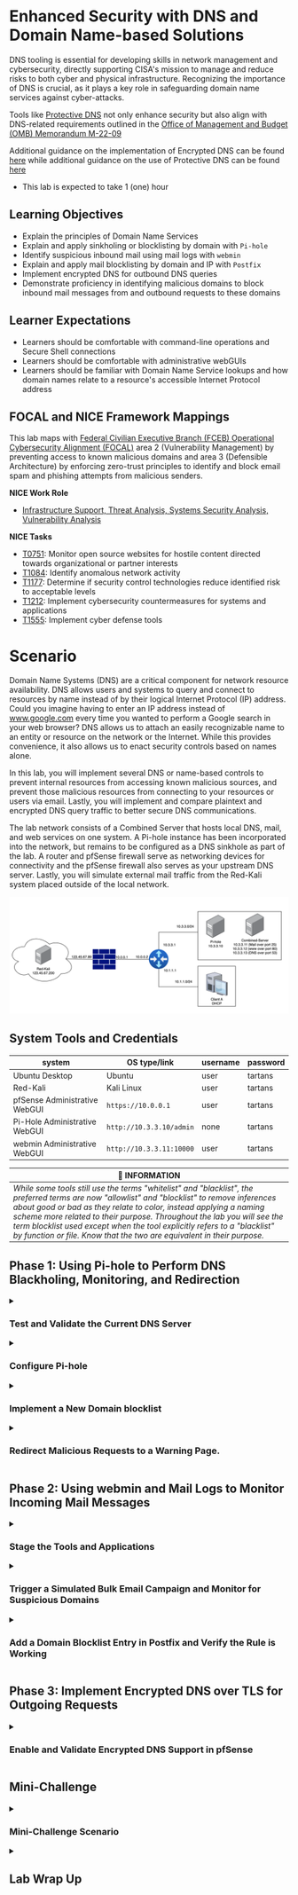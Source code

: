 # Enhanced Security with DNS and Domain Name-based Solutions

DNS tooling is essential for developing skills in network management and cybersecurity, directly supporting CISA's mission to manage and reduce risks to both cyber and physical infrastructure. Recognizing the importance of DNS is crucial, as it plays a key role in safeguarding domain name services against cyber-attacks.

Tools like <a href="https://www.ci.protectivedns.cisa.gov/" target="_blank">Protective DNS</a> not only enhance security but also align with DNS-related requirements outlined in the <a href="https://www.whitehouse.gov/wp-content/uploads/2022/01/M-22-09.pdf" target="_blank">Office of Management and Budget (OMB) Memorandum M-22-09</a>

Additional guidance on the implementation of Encrypted DNS can be found <a href="https://www.cisa.gov/news-events/news/cisa-publishes-encrypted-dns-implementation-guidance-federal-agencies" target="_blank">here</a> while additional guidance on the use of Protective DNS can be found <a href="https://www.cisa.gov/resources-tools/services/protective-domain-name-system-resolver" target="_blank">here</a>

 - This lab is expected to take 1 (one) hour

## Learning Objectives

 - Explain the principles of Domain Name Services
 - Explain and apply sinkholing or blocklisting by domain with `Pi-hole`
 - Identify suspicious inbound mail using mail logs with `webmin`
 - Explain and apply mail blocklisting by domain and IP with `Postfix`
 - Implement encrypted DNS for outbound DNS queries
 - Demonstrate proficiency in identifying malicious domains to block inbound mail messages from and outbound requests to these domains

## Learner Expectations

 - Learners should be comfortable with command-line operations and Secure Shell connections
 - Learners should be comfortable with administrative webGUIs
 - Learners should be familiar with Domain Name Service lookups and how domain names relate to a resource's accessible Internet Protocol address

## FOCAL and NICE Framework Mappings

This lab maps with <a href="https://www.cisa.gov/resources-tools/resources/federal-civilian-executive-branch-fceb-operational-cybersecurity-alignment-focal-plan" target="_blank">Federal Civilian Executive Branch (FCEB) Operational Cybersecurity Alignment (FOCAL)</a> area 2 (Vulnerability Management) by preventing access to known malicious domains and area 3 (Defensible Architecture) by enforcing zero-trust principles to identify and block email spam and phishing attempts from malicious senders.

**NICE Work Role**

- <a href="https://niccs.cisa.gov/workforce-development/nice-framework" target="_blank">Infrastructure Support, Threat Analysis, Systems Security Analysis, Vulnerability Analysis</a>

**NICE Tasks**

- <a href="https://niccs.cisa.gov/workforce-development/nice-framework" target="_blank">T0751</a>: Monitor open source websites for hostile content directed towards organizational or partner interests
- <a href="https://niccs.cisa.gov/workforce-development/nice-framework" target="_blank">T1084</a>: Identify anomalous network activity
- <a href="https://niccs.cisa.gov/workforce-development/nice-framework" target="_blank">T1177</a>: Determine if security control technologies reduce identified risk to acceptable levels
- <a href="https://niccs.cisa.gov/workforce-development/nice-framework" target="_blank">T1212</a>: Implement cybersecurity countermeasures for systems and applications
- <a href="https://niccs.cisa.gov/workforce-development/nice-framework" target="_blank">T1555</a>: Implement cyber defense tools

<!-- cut -->

# Scenario

Domain Name Systems (DNS) are a critical component for network resource availability. DNS allows users and systems to query and connect to resources by name instead of by their logical Internet Protocol (IP) address. Could you imagine having to enter an IP address instead of www.google.com every time you wanted to perform a Google search in your web browser? DNS allows us to attach an easily recognizable name to an entity or resource on the network or the Internet. While this provides convenience, it also allows us to enact security controls based on names alone.

In this lab, you will implement several DNS or name-based controls to prevent internal resources from accessing known malicious sources, and prevent those malicious resources from connecting to your resources or users via email. Lastly, you will implement and compare plaintext and encrypted DNS query traffic to better secure DNS communications.

The lab network consists of a Combined Server that hosts local DNS, mail, and web services on one system. A Pi-hole instance has been incorporated into the network, but remains to be configured as a DNS sinkhole as part of the lab. A router and pfSense firewall serve as networking devices for connectivity and the pfSense firewall also serves as your upstream DNS server. Lastly, you will simulate external mail traffic from the Red-Kali system placed outside of the local network.

![network-diagram-355051484.png](./img/network-diagram.png)

## System Tools and Credentials

| system | OS type/link |  username | password |
|--------|---------|-----------|----------|
| Ubuntu Desktop | Ubuntu |user | tartans|
| Red-Kali | Kali Linux | user | tartans |
| pfSense Administrative WebGUI | `https://10.0.0.1` | user | tartans |
| Pi-Hole Administrative WebGUI | `http://10.3.3.10/admin` | none | tartans |
| webmin Administrative WebGUI | `http://10.3.3.11:10000` | user | tartans |

| &#128270; INFORMATION |
|---|
|_While some tools still use the terms "whitelist" and "blacklist", the preferred terms are now "allowlist" and "blocklist" to remove inferences about good or bad as they relate to color, instead applying a naming scheme more related to their purpose. Throughout the lab you will see the term blocklist used except when the tool explicitly refers to a "blacklist" by function or file. Know that the two are equivalent in their purpose._ |


## Phase 1: Using Pi-hole to Perform DNS Blackholing, Monitoring, and Redirection

<details>
<summary>
<h3>Test and Validate the Current DNS Server</h3>
</summary>
<p>

1. Open the `Ubuntu-Desktop` and open the Terminal from the left-hand side menu:

![terminal-icon-1116920847.png](./img/terminal-icon.png)

Currently, the combined server offers DNS at IP address 10.3.3.13. You can perform DNS lookups by pointing directly to this IP as the name server. We will lookup the hostnames of the mail and web services installed on the combined server to verify their IP addresses match the network diagram and to verify that local DNS is working as intended. 

| &#128736; NSLOOKUP |
|---|
|_`nslookup` is a lookup tool that responds with the logical IP address of the requested resource. For example, if you looked up `www.google.com`, nslookup will query the DNS server and respond with the IP address for `www.google.com`._ |

2. (**Ubuntu-Desktop, Terminal**) In the terminal type the following command:

```
nslookup mail.lab.net 10.3.3.13
```

The command `nslookup` will perform a DNS query for the provided hostname, "mail.lab.net", from the DNS server at 10.3.3.13. The 

![s01-image1-1400398984.png](./img/s01-image1.png)

The DNS server responds with mail.lab.net's IP address of 10.3.3.11

3. (**Ubuntu-Desktop, Terminal**) Repeat the step above for the hostname "web.lab.net".

![s01-image2-1592338747.png](./img/s01-image2.png)

The DNS server responds with web.lab.net's IP address of 10.3.3.12

4. (**Ubuntu-Desktop, Terminal**) Finally, attempt one of these lookups without pointing to the nameserver of 10.3.3.13 explicitly. For example:

```
nslookup web.lab.net
```

This lookup will eventually timeout with an error that 10.3.3.10, our Pi-hole instance, is unreachable.

![s01-image3-1723772375.png](./img/s01-image3.png)

Let's investigate why.

5. (**Ubuntu-Desktop, Terminal**) View Ubuntu-Desktop's current DNS server settings by viewing the resolv.conf file. Use the sudo password of `tartans` if prompted.

```
sudo less /etc/resolv.conf
```

![s01-image3-269376697.png](./img/s01-image3.png)

The resolv.conf file lists the nameservers set for the system. In this case, our system is already configured to use the address of Pi-hole (10.3.3.10) by default. The reason our lookups fail is because Pi-hole is receiving requests directly and has not yet been configured to forward our requests to the DNS server. To close the resolv.conf file, press `Q` on your keyboard. 

The next section will explain Pi-hole in detail and walk you through the process for integrating Pi-hole into the DNS querying process.

</p>
</details>

<details>
<summary>
<h3>Configure Pi-hole</h3>
</summary>
<p>

| &#128736; PI-HOLE |
|---|
|_<a href="https://pi-hole.net/" target="_blank">Pi-hole</a> is an open-source proxy of sorts for DNS queries on the network. The lab systems are pre-configured to use Pi-hole as their primary DNS server. Pi-hole then forwards this request to the DNS server for processing. Pi-hole not only logs each request for later review but also affords the capability to sinkhole DNS queries that are destined for known malicious domains. Blackholing the query prevents it from ever being sent to the DNS server. In essence, Pi-hole has captured the request, marked it as disallowed, and sunk it. This protects the system or user making the query from reaching the malicious destination without manual intervention. Pi-hole is primarily used to block malicious ads within webpages. It can also be used to block domains and sites by name as well as redirect the user to an alternate site with additional DNS configurations._ |

*NOTE: It is normal that the default browser page of `https://skills.hub` will fail to load until you complete the following steps. Once you complete step 7, the page will load normally.*

1. (**Ubuntu-Desktop**) Open Firefox and browse to the Pi-hole administration webGUI at `http://10.3.3.10/admin`

2. (**Ubuntu-Desktop, Firefox**) Login with the password `tartans` at the Pi-hole login prompt. You do not need to specify a username.

![s01-image5-1396175829.png](./img/s01-image5.png)

Once logged in, you should see the Pi-hole Dashboard.

![s01-image6-452007333.png](./img/s01-image6.png)

| &#128270; INFORMATION |
|---|
|_The Pi-hole Dashboard provides several metrics for monitoring DNS queries across the network. Pi-hole keeps track of queries over time and by system.<br><br> - The Query Log page allows you to search for a specific domain or client name.<br> - The Adlists page allows you to point to or add your own Adlists for known malicious content to block.<br> - The Disable Blocking option allows you to temporarily or indefinitely suspend domain blocking.<br> - The Local DNS page allows you to add your own custom DNS responses for certain domains or resource lookups. This could be useful if you need to bypass your local DNS server to provide a different response._ |

3. (**Ubuntu-Desktop, Firefox**) First, you will configure the DNS server chain that Pi-hole will use to perform its queries. Click `Settings` entry from the left-side menu.

4. (**Ubuntu-Desktop, Firefox**) Next, click on the `DNS` tab at the top of the Settings menu.

5. (**Ubuntu-Desktop, Firefox**) Here you will configure the DNS servers that Pi-hole will query when it receives a request from a client system. In the `Upstream DNS Servers` section, enter `10.3.3.13` in the field for `Custom 1` and enter `10.0.0.1` in the field for `Custom 2`. Also check the box for each entry to enable it in the chain.

![s01-image7-1116663274.png](./img/s01-image7.png)

This configuration tells Pi-hole to first ask the DNS server at 10.3.3.13 to resolve queried names. If the local DNS server does not contain a record for the requested item, it will then ask the upstream DNS server running on pfSense at 10.0.0.1. If either responds with the IP address of the requested item, Pi-hole will respond to the requesting client.

6. (**Ubuntu-Desktop, Firefox**) Select the option in the Interface settings section to `Permit all origins` since we are using Pi-hole in a safe lab environment. This allows us to query Pi-hole for DNS requests from anywhere within our network.

![s01-image8-635246715.png](./img/s01-image8.png)

In a real-world setup, you might use multiple Pi-hole instances, one per network segment. Otherwise, firewall and network access control lists could be used to restrict who can make requests to Pi-hole.

7. (**Ubuntu-Desktop, Firefox**) Once you have made these changes, scroll down to the bottom of the DNS settings page and click the blue `Save` button.

8. (**Ubuntu-Desktop, Terminal**) Return to the Terminal or open a new instance if necessary. Perform a new lookup like before, but this time, do not point to the DNS server at 10.3.3.13. Allow Pi-hole to respond on its behalf.

```
nslookup web.lab.net
```

![s01-image9-496353110.png](./img/s01-image9.png)

This time the lookup succeeds, and you will notice that the responding server is the address of Pi-hole, 10.3.3.10. This also has the added benefit of obfuscating the actual DNS server's IP address, which could provide additional security benefits.

Now that DNS is forwarding properly through Pi-hole, you can implement and test a blocked domain resource lookup.

</p>
</details>


<details>
<summary>
<h3>Implement a New Domain blocklist</h3>
</summary>
<p>

For the purpose of this lab a simple web site has been configured at `web.lab.net`.

1. (**Ubuntu-Desktop, Firefox**) In Firefox, open a new tab and browse to the local website at `web.lab.net`.

![s01-image10-705250240.png](./img/s01-image10.png)

You will see three tabs across the top of the page. Feel free to explore these pages.

 - The Home page is the landing page
 - The Ads page will display two example advertisements within the page
 - The Warning page will be used in the next section of the lab

2. (**Ubuntu-Desktop, Firefox, Local Web Site**) Browse to the Ads page and notice there are two ads present: a "safe" ad and a malicious one.

![s01-image11-684212146.png](./img/s01-image11.png)

If the malicious ad was actually malicious, we may have been presented with inappropriate content or worse, the ad might contain scripts that triggered in the background without us knowing.

| &#129513; WEBPAGES |
|---|
|_When you browse to a webpage your system first requests and downloads the main HTML (Hypertext Markup Language) structure of the page. Then, based on the contents of the HTML page, your system will request and download any further content that might be hosted by an additional party or service, such as ad content. Examples of this might be iframes and other types of embedded content, like images and video._ |

3. (**Ubuntu-Desktop, Firefox, Local Web Site**) Right-click within the malicious ad's box and select `View Page Source`. You should see the HTML of the ad displayed in a new tab. Pay attention to the following section.

![s01-image12-1355282806.png](./img/s01-image12.png)

Note that the iframe for the malicious ad is pointing to `www.malicious-ad.com`.

Next, you will block this content using Pi-hole so that the request from your local system to the malicious domain is never made.

4. (**Ubuntu-Desktop, Firefox, Pi-hole Admin Page**) Return to the Firefox tab for Pi-hole's administration page or open a new tab and browse to `http://10.3.3.10/admin`. Use the password `tartans`, if needed, to login.

5. (**Ubuntu-Desktop, Firefox, Pi-hole Admin Page**) Click `Domains` tab from the left-side menu.

Here you can add malicious domains manually that are not part of an already published list.

**Knowledge Check Question 1:** *Review the domains currently in the blocklist and answer Knowledge Check Question 1 by submitting the full name of the domain.*


6. (**Ubuntu-Desktop, Firefox, Pi-hole Admin Page**) In the `Domain:` field add the domain name of the malicious ad, `www.malicious-ad.com`, and then click on `Add to Blacklist`.

![s01-image13-382523057.png](./img/s01-image13.png)

If we were sure that the entire domain of malicious-ad.com was unsafe, we could leave off the "www." and block the entire wildcard domain, meaning anything that ended in `malicious-ad.com` would also be blocked.

7. (**Ubuntu-Desktop, Firefox, New Tab**) In a new tab, browse to `http://www.malicious-ad.com`. What happens?


![s01-image14-1493941272.png](./img/s01-image14.png)

The page is now blocked because the request for the domain's lookup was also blocked. Thus, we never received the content from the malicious domain.

8. (**Ubuntu-Desktop, Terminal**) Return to the Terminal and perform a lookup for `www.malicious-ad.com`.

```
nslookup www.malicious-ad.com
```

![s01-image46-1212150708.png](./img/s01-image46.png)

The server responds with 0.0.0.0 as a null response due to the query for this domain being rejected by the blocklist.

9. (**Ubuntu-Desktop, Firefox, Local Web Site**) Return to the tab displaying the Ads page of the local web site and refresh the page. What happens? *Note that you may need to refresh the page a few times or wait for a minute or two before the cached page expires.*

![s01-image15-104874109.png](./img/s01-image15.png)

You should see that while the rest of the content is displayed for the page and the safe ad, the malicious ad's iframe content is now blocked.

10. (**Ubuntu-Desktop, Firefox, Pi-hole Admin Page**) Return to the tab displaying the Pi-Hole administration page. Click on the `Dashboard` and notice that the `Queries Blocked` visualization is now showing data. Note that your data will look different than the screenshow below.

![s01-image16-340751705.png](./img/s01-image16.png)

11. (**Ubuntu-Desktop, Firefox, Pi-hole Admin Page**) Click on the link in the `Queries Blocked` visualization marked with `List Blocked Queries`. Here you can track all the malicious domain requests that have been blocked.

![s01-image17-1543296315.png](./img/s01-image17.png)

Note that you can see which client or system in your environment made the requests. This data might be of value to understand trends or commonalities in user behaviors in order to implement further security controls to help prevent malicious content or actions on the network.

</p>
</details>

<details>
<summary>
<h3>Redirect Malicious Requests to a Warning Page.</h3>
</summary>
<p>

An additional step you could take for commonly requested malicious pages might be a redirection page to warn users that their attempt to request a resource was blocked and logged. You could also implement this with other networking devices that act as web proxies.

| &#128270; INFORMATION |
|---|
|_Pi-hole used to include a redirection page for every blocklisted domain request by default. However, with the prevalence of HTTPS, this would become harder to implement with Pi-hole alone since the request would redirect to an unencrypted HTTP page during an HTTPS request (causing the browser to drop the connection).<br><br>Network and web-based proxies are better suited at redirecting blocked requests to a warning page, but for the sake of this lab, we can achieve the same outcome by redirecting the queries at the Pi-hole DNS service level._ |

1. (**Ubuntu-Desktop, Firefox, Pi-hole Admin Page**) Click on the `Local DNS` tab from the left-side menu of the Pi-hole administration page and then click on `DNS Records` in the exposed menu listings.

2. (**Ubuntu-Desktop, Firefox, Pi-hole Admin Page**) In the `Domain:` field enter `www.malicious-ad.com` and in the `IP Address:` field enter `10.3.3.15`.

![s01-image18-982394761.png](./img/s01-image18.png)

This setting will automatically preempt any requests for `www.malicious-ad.com` to the DNS server and instead respond with the IP address of 10.3.3.15 for this resource. 

A website has been configured at 10.3.3.15 that provides the warning page.

3. (**Ubuntu-Desktop, Firefox, Pi-hole Admin Page**) Click on the `Domains` tab from the left-side menu.

4. (**Ubuntu-Desktop, Firefox, Pi-hole Admin Page**) For the time being, click on the green `Enabled` button next to the entry for `www.malicious-ad.com` so we can instead perform a redirection. This action will disable blocking of just this domain, otherwise the redirect would fail.

5. (**Ubuntu-Desktop, Firefox, New Tab**) In a new tab, browse again to `http://www.malicious-ad.com`. This time you should be redirected to the warning page hosted by 10.3.3.15 instead of seeing an error message.

![s01-image19-132351903.png](./img/s01-image19.png)

As you may have guessed, when redirecting lookups for the domain name only, we leave the possibility that someone could still retrieve the contents of `www.malicious-ad.com` by its IP address. If we were to redirect queries for a malicious domain in this manner, you would also want to block access to the domain at the firewall or other networking device. This would achieve both goals of informing the user that they attempted to access a malicious site and prevent access to the actual resource.

| &#129513; REDIRECTIONS |
|---|
|_Redirections could also be useful for redirecting general traffic destined for external resources. Since local DNS records typically only provide responses to queries about local resources, redirecting an external resource before the request leaves your network is a powerful security control. Think about the hype surrounding current Large Language Models such as chatGPT. If chatGPT was disallowed by policy, you could add a DNS query that might redirect a local user to an internal LLM instead of allowing them to browse to the official chatGPT site, or simply blocking it without an explanation._ |

#### Grading Check

(**Ubuntu-Desktop, Firefox, New Tab**) To check your work, browse to the grading page at `https://skills.hub/lab/tasks` or `(https://10.5.5.5/lab/tasks)` from the Ubuntu-Desktop. Click the `Submit/Re-Grade Tasks` button to trigger the grading checks. Refresh the results after a few moments to see your results.

These two checks will verify that you were able to achieve both results during your lab attempt.

![grading1-686496101.png](./img/grading1.png)

Grading Check 1: Successfully blocked traffic to `www.malicious-ad.com`
 - `www.malicious-ad.com` was added to the Domains blocklist in Pi-hole
 - Requests in the browser for `www.malicious-ad.com` were blocked by Pi-hole

Grading Check 2: Successfully redirected the traffic for `www.malicious-ad.com` to the warning page
 - A local DNS entry was added to redirect `www.malicious-ad.com` to 10.3.3.15
 - The entry for `www.malicious-ad.com` in the Domain blocklist was disabled
 - Browsing to `www.malicious-ad.com` redirects to the warning page at 10.3.3.15

`Copy the token or flag strings to the corresponding question submission field to receive credit.`

`You should complete all phase 1 tasks before moving on to phase 2.`

</p>
</details>

## Phase 2: Using webmin and Mail Logs to Monitor Incoming Mail Messages

<details>
<summary>
<h3>Stage the Tools and Applications</h3>
</summary>
<p>

| &#128736; SMTP |
|---|
|_The lab environment uses Postfix as its SMTP (Simple Mail Transport Protocol) mail server/service. Postfix is simple to setup, easy to use and affords the ability to allow or deny incoming mail messages based on source domain or client IP. Each mail service will differ. Commercial examples such as Microsoft Exchange and free-to-use public options such as Google or Yahoo mail have their own suite of security tools and options. You can apply the same concepts taught in this lab to other mail services and applications._|

You will begin by staging the various tools for this phase of the lab.

1. (**Ubuntu-Desktop, Firefox, New Tab**) Browse to the webmin webGUI at `http://10.3.3.11:10000`. Ignore and click through any certificate warnings. Use the username `user` and the password `tartans`.

![s01-image21-504652288.png](./img/s01-image21.png)

2. (**Ubuntu-Desktop, Firefox, webmin Landing Page**) Expand the `System` heading from the left side menu and click on `System Logs`.

![s01-image22-1947101837.png](./img/s01-image22.png)

3. (**Ubuntu-Desktop, Firefox, webmin System Logs Page**) Filter for only the mail.log file by selecting it from the dropdown and change the last log count to 25. This amount will be sufficient for our purposes.

![s01-image23-2002845928.png](./img/s01-image23.png)

The log entries contain useful information:
 - The `to=` entry lists the user the email message was sent to
 - The `from=` entry lists the sender's address, including a username and domain
 - The `client` entry will list the domain/host name of the client, if it can be resolved by DNS, and also its IP address

Review the logs currently in view. Do you notice anything suspicious? You should see multiple entries from a single source domain/client. This could be an indication of a spam or phishing campaign against users in your organization, albeit on a much smaller scale.

**Knowledge Check Question2:** *Based on the current mail logs, find the sender that has already sent messages to a user in your organization and submit this sender's full address in the corresponding question.*

4. (**Ubuntu-Desktop**) Open a new Terminal from the left-hand side menu: 
![terminal-icon-1116920847.png](./img/terminal-icon.png)

5. (**Ubuntu-Desktop, Terminal**) Connect to the Mail Server via Secure Shell (SSH), type and enter "Yes" when asked if you are sure you want to connect, and use the password `tartans` when asked:

```
ssh user@10.3.3.11
```

![s01-image24-189626732.png](./img/s01-image24.png)

The terminal's command prompt should change to the `user@combined-server` context, verifying that you are now interacting with the command line of the server.

![s01-image25-2014761851.png](./img/s01-image25.png)

</p>
</details>


<details>
<summary>
<h3>Trigger a Simulated Bulk Email Campaign and Monitor for Suspicious Domains</h3>
</summary>
</p>

| &#9888; NOTE |
|---|
|_The next few steps of the lab will require you to rotate between the various systems and tools in the following process loop:<br><br> - *Run a mail sending script on Red-Kali to send some test emails*<br> - *Identify the malicious domain using mail logs via webmin*<br> - *Modify the Postfix blocklist via SSH in the Terminal*<br> - *Re-run the mail sending script on Red-Kali to test the new blocklist rule(s)*<br> - *Review the results in the mail logs via webmin*<br><br>*Each instruction will be preceded by the system and application you need to be in before executing. Pay close attention to these marking as you complete each step.*_ |

1. Open the `Red-Kali` console and, if needed, log on with the credentials of `user` | `tartans`

2. (**Red-Kali**) Open the Terminal from the top menu bar.

You will use the Terminal to trigger a Python script that sends bulk email messages to users in your network. The script uses the following options that will be provided to you at each use:

 - `-s` : Specifies the sender's email address and domain
 - `-r` : Specifies the recipient's email address, or a file containing a list of recipient addresses
 - `-p` : Specifies the email server port
 - `-S` : Specifies the email server IP address
 - `-n` : Specifies how many emails to send the user, or user list
 - `-c` : Specifies the subject and body content of the message

3. (**Red-Kali, Terminal**) Execute the email script with the following command. You may use the clipboard feature to copy and paste the command or type it in full.

```
python3 send_mail1.py -s badguy@baddomain.com -r jsmith@lab.net -p 25 -S 123.45.67.89 -n 10 -c '{"subject":"Malicious Message","body":"This is the message"}'
```

![s01-image26-750092927.png](./img/s01-image26.png)

4. (**Ubuntu-Desktop, Firefox, webmin System Logs Page**) Return to the webmin tab and click the blue Filter button. You should notice that the mail logs have flagged the sender's username and domain, as well as the IP address of the client that sent the email.

![s01-image29-1121162808.png](./img/s01-image29.png)

Now we have enough information to create a blocklist by learning the domain of the user and the IP address of the sender.

</p>
</details>

<details>
<summary>
<h3>Add a Domain Blocklist Entry in Postfix and Verify the Rule is Working</h3>
</summary>
</p>

1. (**Ubuntu-Desktop, Terminal, SSH Session to Combined-Server**) Change directories to the Postfix directory.

```
cd /etc/postfix
```

| &#128204; REMINDER |
|---|
|_Postfix will use a file titled "blacklist", as this is preconfigured in the postfix settings. The term "blocklist" can be interchanged for the purpose of this file, though you should not change the filename itself, or the commands listed in the next section._ |

2. (**Ubuntu-Desktop, Terminal, SSH Session to Combined-Server**) Open the blocklist file for editing with the following command, using the password of `tartans` when prompted.

```
sudo nano /etc/postfix/blacklist
```

3. (**Ubuntu-Desktop, Terminal, SSH Session to Combined-Server**) Add the domain of the malicious sender, `baddomain.com` and also the IP address of the client for good measure, `123.45.67.202`. Use the structure already provided in the file and enter each item on its own line.

```
baddomain.com   REJECT
123.45.67.202   REJECT
```

![s01-image30-240839757.png](./img/s01-image30.png)

4. (**Ubuntu-Desktop, Terminal, SSH Session to Combined-Server**) Press `CTRL+X` to save, type and enter `Y` to confirm, and then press `Enter` to confirm the same filename.

This will update our blocklist file but there is one more step to ensure Postfix can act upon it. You must use the `postmap` command to process the names and addresses in the blocklist file into a more efficient data structure for Postfix to use when processing incoming messages. To do this, you will use the hashing option with postmap.

5. (**Ubuntu-Desktop, Terminal, SSH Session to Combined-Server**) Enter the following command to process your blocklist file, where `hash` is the selected conversion type and `blacklist` is the name of the file to process.

```
sudo postmap hash:blacklist
```

If successful, the process will create a file called `blacklist.db` in the same directory. You can view whether this file exists with the `ls` command.

![s01-image31-394589879.png](./img/s01-image31.png)

| &#128270; INFORMATION |
|---|
|_Postfix has been pre-configured to leverage this blocklist when processing client, sender, and recipient rules. Client rules apply directly to the domain/IP of the client sending a message. Sender rules apply directly to the username and domain address in the "from" line of the message. Recipient rules apply to the username and domain address in the "To" line of the message. While you could apply different rule files to each item, the lab applies the same blocklist to all 3 since the needs are aligned._ |

Now you are ready to rerun the mail script from Red-Kali and test whether the messages are blocked.

6. (**Red-Kali, Terminal**) Return to the Red-Kali system, but this time execute the email script using `send_mail2.py`. You can simply press the Up arrow within the terminal, change the script filename from `send_mail1.py` to `send_mail2.py`, and press `Enter` to run the same script again. The full command, should you need it, is:

```
python3 send_mail2.py -s badguy@baddomain.com -r jsmith@lab.net -p 25 -S 123.45.67.89 -n 10 -c '{"subject":"Malicious Message","body":"This is the message"}'
```

This script uses a different IP address for the client than before. This lets us test if domain blocking is working by itself.

Notice in the failure message that the sender address was rejected due to the bad domain of `baddomain.com`.

![s01-image32-15907769.png](./img/s01-image32.png)

7. (**Ubuntu-Desktop, Firefox, webmin System Logs Page**) Return to the webmin tab and click the blue `Filter` button again to refresh the results. You can confirm that these attempts were indeed blocked with the message `Sender address rejected`, even though the IP address of the client was changed to 123.45.67.201.

![s01-image47-1066267674.png](./img/s01-image47.png)

This validates that even though the sender used a different address than 123.45.67.202, the incoming mail was still blocked based solely on the domain of the sender's address including badddomain.com.

Let's next validate that we can also block incoming messages by IP address.

8. (**Red-Kali, Terminal**) Let's test that we can also block by that suspicious IP address `123.45.67.202`. This time you will use `send_mail3.py` to test the original IP address but use a different and allowed sender address domain.

You can simply press the Up arrow within the terminal, change the script filename from `send_mail2.py` to `send_mail3.py`, change the sender address from `badguy@baddomain.com` to `badguy@gooddomain.com`, and press `Enter` to run the same script again. The full command, should you need it, is:

```
python3 send_mail3.py -s badguy@gooddomain.com -r jsmith@lab.net -p 25 -S 123.45.67.89 -n 10 -c '{"subject":"Malicious Message","body":"This is the message"}'
```

Notice the same failure message as before.

![s01-image33-296360553.png](./img/s01-image33.png)

9. (**Ubuntu-Desktop, Firefox, webmin System Logs Page**) Return to the webmin tab and click the blue `Filter` button again to refresh the results. You can confirm that these attempts were indeed blocked with the message `Client host rejected`, even though the domain was changed to `gooddomain.com`.

![s01-image34-1240459179.png](./img/s01-image34.png)

This validates that even though the sender used a different domain than baddomain.com, the incoming mail was still blocked based solely on the IP address of the sender's client system.

The ability to monitor incoming mail messages for any suspicious sender domains is a crucial integration with domain name-based security controls. The additional flexibility to also block a sender by IP address adds another layer of protection if the domain ever changes but the source IP does not. Blocking by IP also helps prevent spoofed senders from getting through.

#### Grading Check

(**Ubuntu-Desktop, Firefox, New Tab**) To check your work, browse to the grading page at `https://skills.hub/lab/tasks` or `(https://10.5.5.5/lab/tasks)` from the Ubuntu-Desktop. Click the `Submit/Re-Grade Tasks` button to trigger the grading checks. Refresh the results after a few moments to see your results.

![s01-image50-161114832.png](./img/s01-image50.png)

Grading Check 3: Successfully implement a mailing blocklist for the domain `baddomain.com` and the IP address `123.45.67.202`
 - Incoming mail messages sent from anything@baddomain.com are denied or were denied at least once based on the mail logs, regardless of the IP address of the client
 - Incoming mail messages sent from 123.45.67.202 are denied or were denied at least once based on the mail logs, regardless of the domain of the sender

`Copy the token or flag strings to the corresponding question submission field to receive credit.`

`You should complete all phase 2 tasks before moving on to phase 3.`

</p>
</details>

## Phase 3: Implement Encrypted DNS over TLS for Outgoing Requests

<details>
<summary>
<h3>Enable and Validate Encrypted DNS Support in pfSense</h3>
</summary>
</p>

| &#128270; INFORMATION |
|---|
|_As you will see in the upcoming steps, DNS requests are not encrypted when using the standard UDP port of 53. The current DNS server is not encrypting our local requests. This means every domain or resource that you look up is visible to anyone sniffing your local network traffic.<br><br>It is relatively uncommon to need to encrypt local DNS traffic that never leaves your network. DNS queries leaving your network in cleartext can expose the resources, domains, and websites that you frequent to others. This information could be used to craft higher quality phishing emails and provides more information about the users of a network and their behaviors. This also exposes the traffic to adversary-in-the-middle or spoofing attacks.<br><br>Encrypting outbound DNS is a smart move that can help hide tour DNS queries from network traffic analyzers, without sacrificing functionality or efficiency._ |

pfSense has been serving as our simulated upstream DNS server within the lab environment. Implementing encrypted DNS is typically something that your service provider, VPN/proxy service, or IT staff would already provide. However, it's a valuable lesson to see it in action and validate that you cannot view the same information in a packet capture.

| &#129513; KEY POINT - UPSTREAM DNS |
|---|
|_A local DNS server will query an upstream DNS server when it cannot resolve a domain name. Commonly the upstream DNS server is outside of your local network and hosted by your internet service provider (ISP) or another third-party on the public internet. In steps 1 through 4 you will be enabling services to support encrypted DNS within the lab environment. Typically these configurations would already be implemented by the upstream DNS provider if DNS encryption is available._ |

1. (**Ubuntu-Desktop, Firefox, New Tab**) Browse to the pfSense Admin webGUI at `https://10.0.0.1`, ignore and bypass any certificate warnings, and login with the credentials: `user` | `tartans`

2. (**Ubuntu-Desktop, Firefox, pfSense Admin webGUI**) Click on the `Services` tab and select `DNS Resolver`.

![s01-image35-178364480.png](./img/s01-image35.png)

You will be presented with the settings for the upstream DNS resolver.

3. (**Ubuntu-Desktop, Firefox, pfSense Admin webGUI**) Make the following modifications as you scroll down the page, enabling Secure Shell/Transport Layer Security (SSL/TLS) encryption support for DNS.

 - Check the box next to `Enable SSL/TLS Service`

![s01-image36-420550788.png](./img/s01-image36.png)

 - Change the `SSL/TLS Certificate` to `Encrypted DNS` from the dropdown menu. This file was pre-generated for you. If a certificate did not already exist, you would need to create one in order to complete the TLS handshake (an example of this is provided at the end of this step).

![s01-image37-583682002.png](./img/s01-image37.png)

 - Note the SSL/TLS Listen port of `853` but do not change it. This is the default/standard port for DNS over TLS.

 - Scroll down further to the `Custom options` field and add the following lines beneath the existing lines, but do not remove any of the existing lines. This tells the service which files to use for the TLS certificate and key.

  ```
  tls-service-key: "/var/unbound/encrypteddns.key"
  tls-service-pem: "/var/unbound/encrypteddns.pem"
  ```

![s01-image38-478183555.png](./img/s01-image38.png)

Again, the certificate (.pem) and key files were pregenerated for you and are already placed at the listed location on the firewall's file system.

| &#128270; INFORMATION |
|---|
|_To create the TLS certificate files you could use the following command: `openssl req -newkey rsa:2048 -nodes -keyout newtlskey.key -x509 -days 365 -out newtlspem.pem`. these files are ready for use as soon as they are generated. Once generated, simply copy the files to the required system and point to them in any configuration files that require them._ |

4. (**Ubuntu-Desktop, Firefox, pfSense Admin webGUI**) Review that you have correctly made all the changes listed in the step above and click the blue `Save` button. Afterwards, scroll to the top of the page and click the green `Apply Changes` button as well.

![s01-image39-1323511567.png](./img/s01-image39.png)

You will see a new message at the top of the page that states that the changes have been applied successfully.

Time to test whether our changes were successful.

5. (**Ubuntu-Desktop, Terminal**) Open a new Terminal like before and use the `dig` command, which supports encrypted lookups, to perform a lookup of our old friend, `www.malicious-ad.com`; this time using the encrypted method over TLS.

With the dig command you can specify the DNS server, 10.0.0.1, the server's port, 853, and that you want to use TLS.

```
dig @10.0.0.1 -p 853 +tls www.malicious-ad.com
```

![s01-image44-209669864.png](./img/s01-image44.png)

If you see the response above then DNS over TLS is working properly. If you receive an error stating "no servers could be reached," go back and double check that the pfSense DNS Resolver settings match the steps above and that they have been properly saved and applied. Then try again.

6. (**Ubuntu-Desktop, Terminal**) Open a second Terminal like before and open Wireshark with the following command. We use the `sudo` option here rather than simply opening the application because Wireshark requires root or administrator privileges in order to sniff traffic. Leave this terminal window open as closing it will also close Wireshark.

Use the password of `tartans` if prompted.


```
sudo wireshark
```

Wireshark should then launch normally. 

7. (**Ubuntu-Desktop, Wireshark**) Double-click on the `ens32` interface listing and then Wireshark will start sniffing traffic on this interface.

![s01-image40-1208603183.png](./img/s01-image40.png)

8. (**Ubuntu-Desktop, Wireshark**) In the Filter field (where it says "Apply a display filter"), type `dns and ip.addr == 10.0.0.1` and press Enter to apply the filter. This filter makes it so we only see DNS requests made to the upstream DNS server (pfSense) at 10.0.0.1.

![s01-image41-978823293.png](./img/s01-image41.png)

Since we have not sent any requests to the DNS Resolver since starting the capture, seeing 0 packets present is normal.

9. (**Ubuntu-Desktop, Terminal**) Back in the Terminal not running Wireshark, perform a standard DNS lookup for `www.malicious-ad.com`.

```
nslookup www.malicious-ad.com 10.0.0.1
```

10. (**Ubuntu-Desktop, Wireshark**) Return to Wireshark and you should see the packets generated for this traffic. 

![s01-image42-416700790.png](./img/s01-image42.png)

Notice that several pieces of information are visible:
 - The queried domain/site of `www.malicious-ad.com`
 - The DNS server's response of `123.45.67.201`

11. (**Ubuntu-Desktop, Wireshark**) Click into the Filter field again and this time change the filter to `tcp.port == 853` to filter for only encrypted DNS over TLS traffic. You do not need to stop or restart the capture.

![s01-image43-145751740.png](./img/s01-image43.png)

12. (**Ubuntu-Desktop, Terminal**) Return to the Terminal not running Wireshark and rerun the dig lookup over TLS.

```
dig @10.0.0.1 -p 853 +tls www.malicious-ad.com
```

13. (**Ubuntu-Desktop, Wireshark**) Return to Wireshark and you should see the packets generated for this traffic. 

![s01-image45-974999469.png](./img/s01-image45.png)

This time, you will see many more packets due to the overhead heavy nature of TCP versus DNS' standard UDP protocol.

 - The first three packets in the sequence initiate the TCP three-way handshake of SYN->SYNACK -> ACK to establish the connection.
 - The next packet initiates the TLS connection and starts by specifying the cipher used to encrypt the traffic.
 - Eventually the connection is closed once the query is returned.

Notice that nowhere in the `Info` field is the requested resource name or IP address revealed. This means that if a bad actor were to sniff this DNS traffic they still would not gain any insight into the types of domains or resources that users are asking about.

#### Grading Check

(**Ubuntu-Desktop, Firefox, New Tab**) To check your work, browse to the grading page at `https://skills.hub/lab/tasks` or `(https://10.5.5.5/lab/tasks)` from the Ubuntu-Desktop. Click the `Submit/Re-Grade Tasks` button to trigger the grading checks. Refresh the results after a few moments to see your results.

![s01-image51-289966472.png](./img/s01-image51.png)

Grading Check 4: Successfully implement DNS over TLS at the pfSense firewall
 - DNS over TLS is working properly in the pfSense DNS Resolver
 - DNS requests over TLS are returning the correct information

`Copy the token or flag strings to the corresponding question submission field to receive credit.`

`You should complete all phase 3 tasks before moving on to the mini-challenge.`

</p>
</details>

## Mini-Challenge

<details>
<summary>
<h3>Mini-Challenge Scenario</h3>
</summary>
<p>

For the mini-challenge, your objective is to review mail logs and then add the malicious domains present to both the Postfix and Pi-hole blocklists.

To do this, a mailing script has been created for you.

1. Return to the **Red-Kali** console and open a Terminal.

2. (**Red-Kali, Terminal**) Execute the mini-challenge mail script with the following command:

```
python3 /home/user/minichallenge.py
```

![s01-image49-1998811457.png](./img/s01-image49.png)

The script will send several emails to your mail server. It will randomly select two malicious domains from a list and randomly select the recipients, so your output will look different from the screenshot above. You can run this script as many times as needed to test your work.

*A solution guide link is available following the grading section, should you need it.*

### Mini-challenge Objectives

Once the email script has been executed, you must do the following. Draw on your previous experience in the lab and apply the same concepts to the mini-challenge objectives:

 - 1. Review the mail logs using webmin and identify **two(2)** malicious sender domains. The malicious domains will send several email messages to multiple recipients in your organization. Remember to note only the domain portion of these addresses (i.e. everything after the @ symbol).
 - 2. Add these malicious domains to the Postfix blocklist file and rebuild the hashed blocklist database afterwards. You do not need to block by IP address for the mini-challenge, only by domain. This will block any future emails from senders at these domains.
 - 3. Add these domains to Pi-hole's blocklisted domains to prevent users from requesting and browsing to these malicious domains in the future.

The grading server will use IP address 10.5.5.5 to validate whether the emails are blocked. You can ignore any mail log messages regarding this client IP address.

*NOTE: Before running the grading check you could trigger the minichallenge.py email script again and see if the corresponding malicious emails are blocked in the mail logs. You can also perform nslookups of the malicious domains and verify that pi-hole is blocking the requests by providing the 0.0.0.0 IP address in the response.*

#### Mini-Challenge Grading Check

(**Ubuntu-Desktop, Firefox, New Tab**) To check your work, browse to the grading page at `https://skills.hub/lab/tasks` or `(https://10.5.5.5/lab/tasks)` from the Ubuntu-Desktop. Click the `Submit/Re-Grade Tasks` button to trigger the grading checks. Refresh the results after a few moments to see your results.

![s01-image52-181877477.png](./img/s01-image52.png)

Grading Check 5: Successfully implement a mailing blocklist for the domains identified from the mail logs
 - Both domains are present in the Postfix blocklist file
 - Incoming mail messages sent from these domains are denied

Grading Check 6: Successfully blocked traffic to the domains identified from the mail logs
 - The malicious domains were added to the Domains blocklist in Pi-hole
 - DNS lookups for these domains will respond with the 0.0.0.0 address

`Copy the token or flag strings to the corresponding question submission field to receive credit.`

*Please attempt the mini-challenge as best you can, but if you get stuck you can use the solution guide found <a href="https://github.com/cisagov/prescup-challenges/tree/main/skilling-continuation-labs/enhanced-security-with-dns-and-domain-name-based-solutions/solution/README.md" target="_blank">here</a> for assistance.*

</p>
</details>

<details>
<summary>
<h2>Lab Wrap Up</h2>
</summary>
<p>

### Conclusion

By completing this lab, you have become more familiar with leveraging DNS and name-based security controls to better protect your assets and users.

To recap:
 - You configured Pi-hole to proxy DNS requests made within your organization's network
 - You implemented a malicious domain blocklist and redirect using Pi-hole's domain blocking and DNS features
 - You implemented a Postfix blocklist using domain and IP address information found within mail logs to block future mail messages from these sources
 - You configured the upstream DNS resolver on pfSense to serve DNS over TLS, further protecting outbound DNS requests by encrypting the traffic from traffic sniffers
 
Preventing unwanted access to external sites and blocking malicious or otherwise unwanted email messages certainly protects users, their systems, and the network. Malicious domains and email messages pose constant threats, but leveraging DNS and domain-based information to strengthen security—integrated within a defense-in-depth strategy—is essential for any organization.

### References

 - <a href="https://www.ci.protectivedns.cisa.gov/" target="_blank">Protective DNS</a>
 - <a href="https://www.cisa.gov/resources-tools/services/protective-domain-name-system-resolver" target="_blank">Protective DNS Resolver</a>
 - <a href="https://www.whitehouse.gov/wp-content/uploads/2022/01/M-22-09.pdf" target="_blank">Office of Management and Budget (OMB) Memorandum M-22-09</a>
 - <a href="https://www.cisa.gov/news-events/news/cisa-publishes-encrypted-dns-implementation-guidance-federal-agencies" target="_blank">Encrypted DNS</a>
 - <a href="https://pi-hole.net/" target="_blank">Pi-hole</a>
 - <a href="https://www.cisa.gov/resources-tools/resources/federal-civilian-executive-branch-fceb-operational-cybersecurity-alignment-focal-plan" target="_blank">Federal Civilian Executive Branch (FCEB) Operational Cybersecurity Alignment (FOCAL) Plan</a>
 - <a href="https://niccs.cisa.gov/workforce-development/nice-framework" target="_blank">NICE Framework</a>